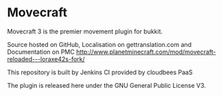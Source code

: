 Movecraft
======

Movecraft 3 is the premier movement plugin for bukkit.

Source hosted on GitHub, Localisation on gettranslation.com and Documentation on PMC http://www.planetminecraft.com/mod/movecraft-reloaded---loraxe42s-fork/

This repository is built by Jenkins CI provided by cloudbees PaaS


The plugin is released here under the GNU General Public License V3. 
